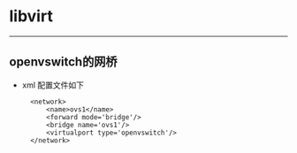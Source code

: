 # libvirt

***

## openvswitch的网桥

- xml 配置文件如下



        <network>
            <name>ovs1</name>
            <forward mode='bridge'/>
            <bridge name='ovs1'/>
            <virtualport type='openvswitch'/>
        </network>

